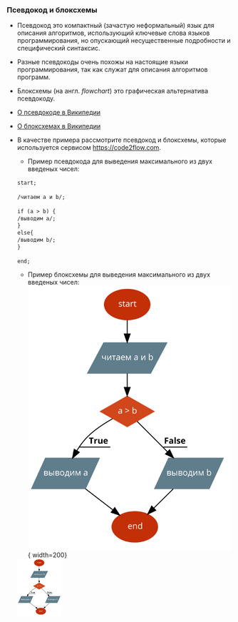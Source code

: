 ### Псевдокод и блоксхемы

* Псевдокод это компактный (зачастую неформальный) язык для описания алгоритмов, использующий ключевые слова языков программирования, но опускающий несущественные подробности и специфический синтаксис.
* Разные псевдокоды очень похожы на настоящие языки программирования, так как служат для описания алгоритмов программ.
* Блоксхемы (на англ. _flowchart_) это графическая альтернатива псевдокоду.
* [О псевдокоде в Википедии](https://ru.wikipedia.org/wiki/Псевдокод_(язык_описания_алгоритмов))
* [О блоксхемах в Википедии](https://ru.wikipedia.org/wiki/Блок-схема)

* В качестве примера рассмотрите псевдокод и блоксхемы, которые используется сервисом https://code2flow.com.

  * Пример псевдокода для выведения максимального из двух введеных чисел:
  ```
  start;

  /читаем a и b/;

  if (a > b) { 
  /выводим a/;
  }
  else{
  /выводим b/;
  }

  end;
  ```

  * Пример блоксхемы для выведения максимального из двух введеных чисел:
  ![flowchart](max_of_two_numbers.png ){ width=200}
  <img src="max_of_two_numbers.png" width="100">


